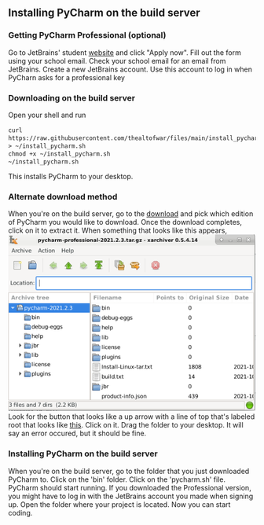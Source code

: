 ## Installing PyCharm on the build server

### Getting PyCharm Professional (optional)
Go to JetBrains' student [website](https://www.jetbrains.com/community/education/#students) and click "Apply now". Fill out the form using your school email. Check your school email for an email from JetBrains. Create a new JetBrains account. Use this account to log in when PyCharn asks for a professional key

### Downloading on the build server
Open your shell and run 
```
curl https://raw.githubusercontent.com/thealtofwar/files/main/install_pycharm.sh > ~/install_pycharm.sh
chmod +x ~/install_pycharm.sh
~/install_pycharm.sh
```
This installs PyCharm to your desktop.
### Alternate download method
When you're on the build server, go to the [download](https://www.jetbrains.com/pycharm/download/#section=linux) and pick which edition of PyCharm you would like to download. Once the download completes, click on it to extract it. When something that looks like this appears,<br>
![](https://raw.githubusercontent.com/thealtofwar/files/main/Screenshot%202021-11-11%20100000.png)<br>
Look for the button that looks like a up arrow with a line of top that's labeled root that looks like [this](https://raw.githubusercontent.com/thealtofwar/files/main/Screenshot%202021-11-11%20101425.png). Click on it. Drag the folder to your desktop. It will say an error occured, but it should be fine.

### Installing PyCharm on the build server
When you're on the build server, go to the folder that you just downloaded PyCharm to. Click on the 'bin' folder. Click on the 'pycharm.sh' file. PyCharm should start running. If you downloaded the Professional version, you might have to log in with the JetBrains account you made when signing up. Open the folder where your project is located. Now you can start coding.
